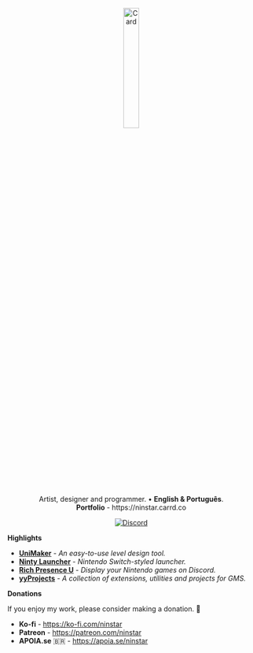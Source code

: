 <p align="center"><img alt="Card" src="https://i.imgur.com/Fgb6ZB8.png" width="25%"></p>

<p align="center">Artist, designer and programmer. • <b>English & Português</b>.
<br><b>Portfolio</b> - https://ninstar.carrd.co</p>

[ <p align="center"> ![Discord][badge-discord] </p> ](https://invite.gg/ninstar)

**Highlights**  

- **[UniMaker](https://github.com/ninstar/UniMaker)** - *An easy-to-use level design tool.*
- **[Ninty Launcher](https://github.com/ninstar/Ninty-Launcher)** - *Nintendo Switch-styled launcher.*
- **[Rich Presence U](https://github.com/ninstar/Rich-Presence-U)** - *Display your Nintendo games on Discord.*
- **[yyProjects](https://github.com/ninstar/yyProjects)** - *A collection of extensions, utilities and projects for GMS.*

**Donations**

If you enjoy my work, please consider making a donation. 🤍

- **Ko-fi** - https://ko-fi.com/ninstar
- **Patreon** - https://patreon.com/ninstar
- **APOIA.se** 🇧🇷 - https://apoia.se/ninstar

[badge-discord]: https://img.shields.io/discord/574569573458771968?color=5865F2&label=Discord&labelColor=00192A&logo=discord&logoColor=white&style=for-the-badge
